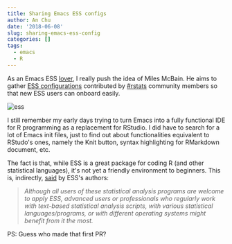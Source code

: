 ```yaml
---
title: Sharing Emacs ESS configs
author: An Chu
date: '2018-06-08'
slug: sharing-emacs-ess-config
categories: []
tags:
  - emacs
  - R
---
```


As an Emacs ESS
[lover](https://anchu.rbind.io/2017/10/05/learning-to-love-emacs/), I really
push the idea of Miles McBain. He aims to gather [ESS
configurations](https://github.com/MilesMcBain/esscss) contributed by
[#rstats](https://twitter.com/search?q=%23rstats) community members so that new
ESS users can onboard easily.

![ess](/post/img/2018-06-08-sharing-emacs-ess-config/ess.png)

I still remember my early days trying to turn Emacs into a fully functional IDE
for R programming as a replacement for RStudio. I did have to search for a lot
of Emacs init files, just to find out about functionalities equivalent to
RStudo's ones, namely the Knit button, syntax highlighting for RMarkdown
document, etc.

The fact is that, while ESS is a great package for coding R (and other
statistical languages), it's not yet a friendly environment to beginners. This
is, indirectly, [said](http://ess.r-project.org/) by ESS's authors:

> _Although all users of these statistical analysis programs are welcome to
> apply ESS, advanced users or professionals who regularly work with text-based
> statistical analysis scripts, with various statistical languages/programs, or
> with different operating systems might benefit from it the most._


PS: Guess who made that first PR?
